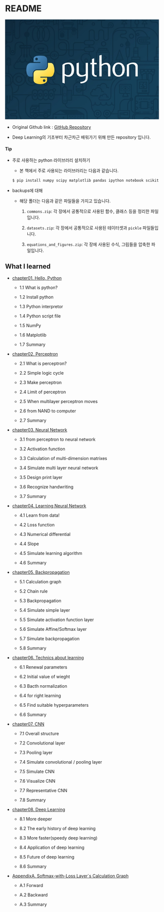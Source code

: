 # README

![thumb-course-phthon-basic](README.assets/thumb-course-phthon-basic-1573569963444.jpg)

- Original Github link : [GitHub Repository](https://github.com/WegraLee/deep-learning-from-scratch)

- Deep Learning의 기초부터 차근차근 배워가기 위해 만든 repository 입니다.

#### Tip

- 주로 사용하는 python 라이브러리 설치하기

  - 본 책에서 주로 사용되는 라이브러리는 다음과 같습니다.

  ```bash
  $ pip install numpy scipy matplotlib pandas ipython notebook scikit-learn
  ```

- backups에 대해

  - 해당 폴더는 다음과 같은 파일들을 가지고 있습니다.

    1. `commons.zip`: 각 장에서 공통적으로 사용된 함수, 클래스 등을 정리한 파일입니다.

    2. `datasets.zip`: 각 장에서 공통적으로 사용된 테이터셋과 `pickle` 파일들입니다.

    3. `equations_and_figures.zip`: 각 장에 사용된 수식, 그림들을 압축한 파일입니다.

## What I learned

- [chapter01. Hello, Python](https://github.com/Myeonghan-Jeong/deep-learning-from-scratch/tree/master/chapter01)

  - 1.1 What is python?

  - 1.2 Install python

  - 1.3 Python interpretor

  - 1.4 Python script file

  - 1.5 NumPy

  - 1.6 Matplotlib

  - 1.7 Summary

- [chapter02. Perceptron](https://github.com/Myeonghan-Jeong/deep-learning-from-scratch/tree/master/chapter02)

  - 2.1 What is perceptron?

  - 2.2 Simple logic cycle

  - 2.3 Make perceptron

  - 2.4 Limit of perceptron

  - 2.5 When multilayer perceptron moves

  - 2.6 from NAND to computer

  - 2.7 Summary

- [chapter03. Neural Network](https://github.com/Myeonghan-Jeong/deep-learning-from-scratch/tree/master/chapter03)

  - 3.1 from perceptron to neural network

  - 3.2 Activation function

  - 3.3 Calculation of multi-dimension matrixes

  - 3.4 Simulate multi layer neural network

  - 3.5 Design print layer

  - 3.6 Recognize handwriting

  - 3.7 Summary

- [chapter04. Learning Neural Network](https://github.com/Myeonghan-Jeong/deep-learning-from-scratch/tree/master/chapter04)

  - 4.1 Learn from data!

  - 4.2 Loss function

  - 4.3 Numerical differential

  - 4.4 Slope

  - 4.5 Simulate learning algorithm

  - 4.6 Summary

- [chapter05. Backpropagation](https://github.com/Myeonghan-Jeong/deep-learning-from-scratch/tree/master/chapter05)

  - 5.1 Calculation graph

  - 5.2 Chain rule

  - 5.3 Backpropagation

  - 5.4 Simulate simple layer

  - 5.5 Simulate activation function layer

  - 5.6 Simulate Affine/Softmax layer

  - 5.7 Simulate backpropagation

  - 5.8 Summary

- [chapter06. Technics about learning](https://github.com/Myeonghan-Jeong/deep-learning-from-scratch/tree/master/chapter06)

  - 6.1 Renewal parameters

  - 6.2 Initial value of wieght

  - 6.3 Bacth normalization

  - 6.4 for right learning

  - 6.5 Find suitable hyperparameters

  - 6.6 Summary

- [chapter07. CNN](https://github.com/Myeonghan-Jeong/deep-learning-from-scratch/tree/master/chapter07)

  - 7.1 Overall structure

  - 7.2 Convolutional layer

  - 7.3 Pooling layer

  - 7.4 Simulate convolutional / pooling layer

  - 7.5 Simulate CNN

  - 7.6 Visualize CNN

  - 7.7 Representative CNN

  - 7.8 Summary

- [chapter08. Deep Learning](https://github.com/Myeonghan-Jeong/deep-learning-from-scratch/tree/master/chapter08)

  - 8.1 More deeper

  - 8.2 The early history of deep learning

  - 8.3 More faster(speedy deep learning)

  - 8.4 Application of deep learning

  - 8.5 Future of deep learning

  - 8.6 Summary

- [AppendixA. Softmax-with-Loss Layer`s Calculation Graph](https://github.com/Myeonghan-Jeong/deep-learning-from-scratch/tree/master/chapterAA)

  - A.1 Forward

  - A.2 Backward

  - A.3 Summary
